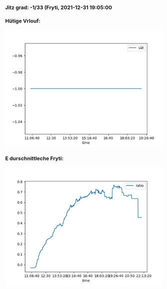 ### Jitz grad: -1/33 (Fryti, 2021-12-31 19:05:00

### Hütige Vrlouf:
![Graph](Today.png)

### E durschnittleche Fryti:
![Graph](Fryti.png)